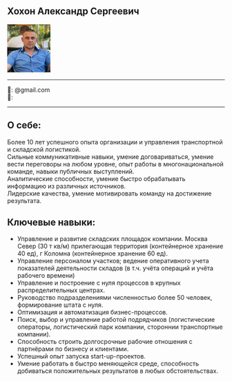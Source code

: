  
## Хохон Александр Сергеевич


![Header](https://github.com/asx999/resume/blob/master/img/IMG_0649.jpg)
 
           
-------------------     ----------------------------
:e-mail::          @gmail.com
<br>:fax::
-------------------     ----------------------------

**О себе:**
----------
 Более 10 лет успешного опыта организации и управления транспортной и складской логистикой.
<br>Сильные коммуникативные навыки, умение договариваться, умение вести переговоры на любом уровне, опыт работы в многонациональной команде, навыки публичных выступлений.
<br>Аналитические способности, умение быстро обрабатывать информацию из различных источников.
<br>Лидерские качества, умение мотивировать команду на достижение результата.

**Ключевые навыки:**
----------
* Управление и развитие складских площадок компании. Москва Север (30 т кв/м) прилегающая территория (контейнерное хранение 40 ед), г Коломна (контейнерное хранение 60 ед).
* Управление персоналом участков; ведение оперативного учета показателей деятельности складов (в т.ч.  учёта операций и учёта рабочего времени)
* Управление и построение с нуля процессов в крупных распределительных центрах.
* Руководство подразделениями численностью более 50 человек, формирование штата с нуля.
* Оптимизация и автоматизация бизнес-процессов.
* Поиск, выбор и управление работой подрядчиков (логистические операторы, логистический парк компании, стороннии транспортные компании).
* Способность строить долгосрочные рабочие отношения с партнёрами по бизнесу и клиентами.
* Успешный опыт запуска start-up-проектов.
* Умение работать в быстро меняющейся среде, способность добиваться положительных результатов в любых обстоятельствах.
